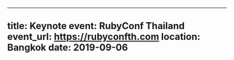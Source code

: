 
---
title: Keynote
event: RubyConf Thailand
event_url: https://rubyconfth.com
location: Bangkok
date: 2019-09-06
---

